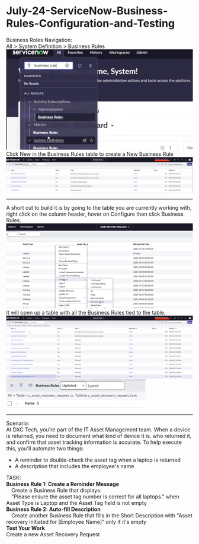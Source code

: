 # July-24-ServiceNow-Business-Rules-Configuration-and-Testing

Business Roles Navigation: <br>
All > System Definition > Business Rules <br>
![](https://github.com/CodeWithLuwam/July-24-ServiceNow-Business-Rules-Configuration-and-Testing/blob/main/Images/Business%20Rules%20Navigation.png?raw=true) <br>
Click New in the Business Rules table to create a New Business Rule <br>
![](https://github.com/CodeWithLuwam/July-24-ServiceNow-Business-Rules-Configuration-and-Testing/blob/main/Images/Click%20New%20in%20the%20Business%20Rules%20table.png?raw=true) <br>

---
A short cut to build it is by going to the table you are currently working with, right click on the column header, hover on Configure  then click Business Rules. <br>
![](https://github.com/CodeWithLuwam/July-24-ServiceNow-Business-Rules-Configuration-and-Testing/blob/main/Images/Different%20option%20to%20Configure%20Business%20Rules.png?raw=true)
It will open up a table with all the Business Rules tied to the table. <br>
![](https://github.com/CodeWithLuwam/July-24-ServiceNow-Business-Rules-Configuration-and-Testing/blob/main/Images/Business%20Rules%20tied%20up%20to%20the%20table.png?raw=true) <br>
![](https://github.com/CodeWithLuwam/July-24-ServiceNow-Business-Rules-Configuration-and-Testing/blob/main/Images/Asset%20Recovery%20Request%20Business%20Rule%20table.png?raw=true) <br>

---
Scenario: <br>
At DXC Tech, you're part of the IT Asset Management team. When a device is returned, you need to document what kind of device it is, who returned it, and confirm that asset tracking information is accurate. To help execute this, you'll automate two things: <br>
- A reminder to double-check the asset tag when a laptop is returned <br>
- A description that includes the employee's name <br>

TASK:<br>
**Business Rule 1: Create a Reminder Message** <br>
&emsp;Create a Business Rule that displays:<br>
&emsp;"Please ensure the asset tag number is correct for all laptops." when Asset Type is Laptop and the Asset Tag field is not empty<br>
**Business Rule 2: Auto-fill Description**<br>
&emsp;Create another Business Rule that fills in the Short Description with "Asset recovery initiated for [Employee Name]" only if it's empty <br>
**Test Your Work** <br>
Create a new Asset Recovery Request<br>
